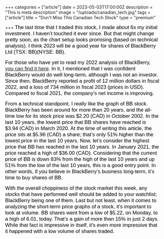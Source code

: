 +++
categories = ["article"]
date = 2023-05-03T17:00:00Z
description = "This is meta description"
image = "/uploads/canadian_tech.jpg"
tags = ["article"]
title = "Don't Miss This Canadian Tech Stock"
type = "premium"

+++
<span style="color:black"><span style="font-family:Arial; font-size:1.2em;">The last time that I traded this stock, I made about 6x my initial investment. I haven’t touched it ever since. But that might change pretty soon, as the chart setup looks promising (based on technical analysis). I think 2023 will be a good year for shares of BlackBerry Ltd (TSX: BB)(NYSE: BB).</span></span>

<span style="color:black"><span style="font-family:Arial; font-size:1.2em;">For those who have yet to read my 2022 analysis of BlackBerry, [you can find it here](https://www.logiquants.ca/blog/7-22-22-blackberry-of-the-future/). In it, I mentioned that I was confident BlackBerry would do well long-term, although I was not an investor. Since then, BlackBerry reported a profit of 12 million dollars in fiscal 2022, and a loss of 734 million in fiscal 2023 (prices in USD). Compared to fiscal 2021, the company’s net income is improving.</span></span>

<span style="color:black"><span style="font-family:Arial; font-size:1.2em;">From a technical standpoint, I really like the graph of BB stock. BlackBerry has been around for more than 20 years, and the all-time low for its stock price was $2.20 (CAD) in October 2002. In the last 10 years, the lowest price that BB shares have reached is $3.94 (CAD) in March 2020. At the time of writing this article, the price sits at $5.96 (CAD) a share; that’s only 51% higher than the lowest price in the last 10 years. Now, let’s consider the highest price that BB has reached in the last 10 years. In January 2021, the price reached a high of $36.00 (CAD). Considering that the current price of BB is down 83% from the high of the last 10 years and up 51% from the low of the last 10 years, this is a good entry point. In other words, if you believe in BlackBerry’s business long-term, it’s time to buy shares of BB.</span></span>

<span style="color:black"><span style="font-family:Arial; font-size:1.2em;">With the overall choppiness of the stock market this week, any stocks that have performed well should be added to your watchlist; BlackBerry being one of them. Last but not least, when it comes to analyzing the short-term price graphs of a stock, it’s important to look at volume. BB shares went from a low of $5.22, on Monday, to a high of 6.01, today. That’s a gain of more than 15% in just 2 days. While that fact is impressive in itself, it's even more impressive that it happened with a low volume of shares traded.</span></span>

